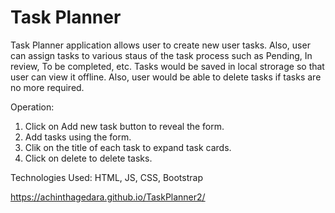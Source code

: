 # Task Planner

Task Planner application allows user to create new user tasks. Also, user can assign tasks to various staus of the task process such as Pending, In review, To be completed, etc. Tasks would be saved in local strorage so that user can view it offline. Also, user would be able to delete tasks if tasks are no more required.

Operation:
1) Click on Add new task button to reveal the form.
2) Add tasks using the form.
3) Clik on the title of each task to expand task cards.
4) Click on delete to delete tasks.

Technologies Used:
HTML, JS, CSS, Bootstrap

 https://achinthagedara.github.io/TaskPlanner2/
